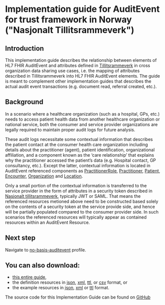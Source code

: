 # Implementation guide for AuditEvent for trust framework in Norway ("Nasjonalt Tillitsrammeverk")

## Introduction
This implementation guide describes the relationship between elements of HL7 FHIR AuditEvent and attributes defined in [Tillitsrammeverk](https://github.com/NorskHelsenett/Tillitsrammeverk/blob/main/specs/informasjons_og_datamodell.md#42-datamodell) in cross organization data sharing use cases, i.e. the mapping of attributes described in Tillitsrammeverk into HL7 FHIR AuditEvent elements. The guide is meant to complement other implementation guides that describes the actual audit event transactions (e.g. document read, referral created, etc.). 

## Background
In a scenario where a healthcare organization (such as a hospital, GPs, etc.) needs to access patient health data from another healthcare organization or national service, both the consumer and service provider organizations are legally required to maintain proper audit logs for future analysis. 

These audit logs necessitate some contextual information that describes the patient contact at the consumer health care organization including details about the practitioner (agent), patient identification, organizational affiliation, and a component known as the ‘care relationship’ that explains why the practitioner accessed the patient’s data (e.g. Hospital contact, GP consultancy, etc.). Except the latter, contextual information is located in AuditEvent referenced components as [PractitionerRole](https://hl7.org/fhir/R4/practitionerrole.html), [Practitioner](https://hl7.org/fhir/R4/practitioner.html), [Patient](https://www.hl7.org/fhir/R4/patient.html), [Encounter](https://www.hl7.org/fhir/R4/encounter.html), [Organization](https://hl7.org/fhir/R4/organization.html) and [Location](https://hl7.org/fhir/R4/location.html).

Only a small portion of the contextual information is transferred to the service provider in the form of attributes in a security token described in [Nasjonalt tillitsrammeverk](https://github.com/NorskHelsenett/Tillitsrammeverk/blob/main/specs/informasjons_og_datamodell.md#42-datamodell), typically JWT or SAML. That means the referenced resources metioned above need to be constructed based solely on the contents of a security token at the service provide side, and hence will be partially populated compared to the consumer provider side. In such scenarios the referenced resources will typically appear as contained resources within an AuditEvent Resource. 

## Next step
Navigate to [no-basis-auditevent](StructureDefinition-no-basis-auditevent.html) profile.

## You can also download:

* [this entire guide](full-ig.zip),
* the definition resources in [json](definitions.json.zip), [xml](definitions.xml.zip), [ttl](definitions.ttl.zip), or [csv](csvs.zip) format, or
* the example resources in [json](examples.json.zip), [xml](examples.xml.zip) or [ttl](examples.ttl.zip) format.

The source code for this Implementation Guide can be found on [GitHub](https://github.com/HL7Norway/AuditEvent)

